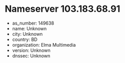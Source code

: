 # Nameserver 103.183.68.91

* as_number: 149638
* name: Unknown
* city: Unknown
* country: BD
* organization: Elma Multimedia
* version: Unknown
* dnssec: Unknown
